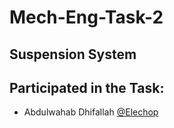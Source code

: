 # Mech-Eng-Task-2
## Suspension System
## Participated in the Task: 
- Abdulwahab Dhifallah [@Elechop](https://github.com/Elechop)

